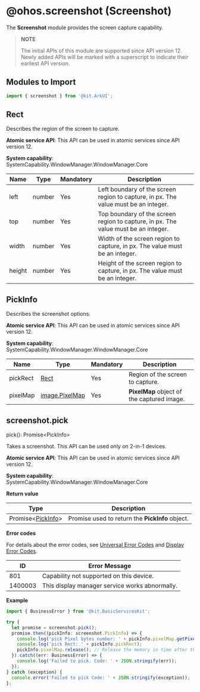 # @ohos.screenshot (Screenshot)

The **Screenshot** module provides the screen capture capability.

>  **NOTE**
>
> The initial APIs of this module are supported since API version 12. Newly added APIs will be marked with a superscript to indicate their earliest API version.

## Modules to Import

```ts
import { screenshot } from '@kit.ArkUI';
```

## Rect

Describes the region of the screen to capture.

**Atomic service API**: This API can be used in atomic services since API version 12.

**System capability**: SystemCapability.WindowManager.WindowManager.Core

| Name| Type  | Mandatory| Description                                                        |
| ------ | ------ | ---- | ------------------------------------------------------------ |
| left   | number | Yes  | Left boundary of the screen region to capture, in px. The value must be an integer.|
| top    | number | Yes  | Top boundary of the screen region to capture, in px. The value must be an integer.|
| width  | number | Yes  | Width of the screen region to capture, in px. The value must be an integer.|
| height | number | Yes  | Height of the screen region to capture, in px. The value must be an integer.|

## PickInfo

Describes the screenshot options.

**Atomic service API**: This API can be used in atomic services since API version 12.

**System capability**: SystemCapability.WindowManager.WindowManager.Core


| Name                | Type         | Mandatory| Description                                                        |
| -------------------- | ------------- | ---- | ------------------------------------------------------------ |
| pickRect             | [Rect](#rect) | Yes  | Region of the screen to capture.                      |
| pixelMap             | [image.PixelMap](../apis-image-kit/js-apis-image.md#pixelmap7)  | Yes  | **PixelMap** object of the captured image.|

## screenshot.pick

pick(): Promise&lt;PickInfo&gt;

Takes a screenshot. This API can be used only on 2-in-1 devices.

**Atomic service API**: This API can be used in atomic services since API version 12.

**System capability**: SystemCapability.WindowManager.WindowManager.Core

**Return value**

| Type                         | Description                                           |
| ----------------------------- | ----------------------------------------------- |
| Promise&lt;[PickInfo](#pickinfo)&gt; | Promise used to return the **PickInfo** object.|

**Error codes**

For details about the error codes, see [Universal Error Codes](../errorcode-universal.md) and [Display Error Codes](errorcode-display.md).

| ID| Error Message|
| ------- | ----------------------- |
| 801 | Capability not supported on this device. |
| 1400003 | This display manager service works abnormally. |

**Example**

```ts
import { BusinessError } from '@kit.BasicServicesKit';

try {
  let promise = screenshot.pick();
  promise.then((pickInfo: screenshot.PickInfo) => {
    console.log('pick Pixel bytes number: ' + pickInfo.pixelMap.getPixelBytesNumber());
    console.log('pick Rect: ' + pickInfo.pickRect);
    pickInfo.pixelMap.release(); // Release the memory in time after the PixelMap is no longer needed.
  }).catch((err: BusinessError) => {
    console.log('Failed to pick. Code: ' + JSON.stringify(err));
  });
} catch (exception) {
  console.error('Failed to pick Code: ' + JSON.stringify(exception));
};
```
